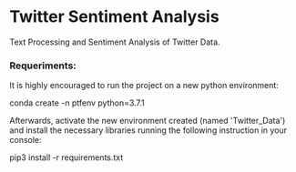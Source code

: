 # Twitter Sentiment Analysis
Text Processing and Sentiment Analysis of Twitter Data.
### Requeriments:
It is highly encouraged to run the project on a new python environment:

conda create -n ptfenv python=3.7.1

Afterwards, activate the new environment created (named 'Twitter_Data') and install the necessary libraries running the following instruction in your console:

pip3 install -r requirements.txt
